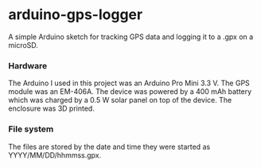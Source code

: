 arduino-gps-logger
==================

A simple Arduino sketch for tracking GPS data and logging it to a .gpx on a microSD.

### Hardware

The Arduino I used in this project was an Arduino Pro Mini 3.3 V.  The GPS module was an EM-406A.  The device was powered by a 400 mAh battery which was charged by a 0.5 W solar panel on top of the device.  The enclosure was 3D printed.

### File system

The files are stored by the date and time they were started as YYYY/MM/DD/hhmmss.gpx.
